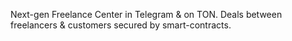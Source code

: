 Next-gen Freelance Center in Telegram & on TON. Deals between freelancers & customers secured by smart-contracts.

